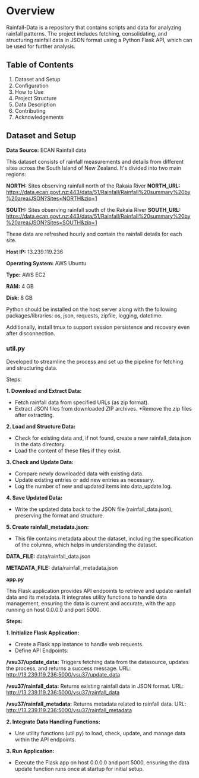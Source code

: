 # Overview
Rainfall-Data is a repository that contains scripts and data for analyzing rainfall patterns. The project includes fetching, consolidating, and structuring rainfall data in JSON format using a Python Flask API, which can be used for further analysis.

## Table of Contents
1.	Dataset and Setup
2.	Configuration
3.	How to Use
4.	Project Structure
5.	Data Description
6.	Contributing
7.	Acknowledgements

## Dataset and Setup

**Data Source:** ECAN Rainfall data

This dataset consists of rainfall measurements and details from different sites across the South Island of New Zealand. It's divided into two main regions:

**NORTH:** Sites observing rainfall north of the Rakaia River
**NORTH_URL:** https://data.ecan.govt.nz:443/data/51/Rainfall/Rainfall%20summary%20by%20area/JSON?Sites=NORTH&zip=1

**SOUTH:** Sites observing rainfall south of the Rakaia River
**SOUTH_URL:** https://data.ecan.govt.nz:443/data/51/Rainfall/Rainfall%20summary%20by%20area/JSON?Sites=SOUTH&zip=1

These data are refreshed hourly and contain the rainfall details for each site.

**Host IP:** 13.239.119.236

**Operating System:** AWS Ubuntu

**Type:** AWS EC2

**RAM:** 4 GB

**Disk:** 8 GB

Python should be installed on the host server along with the following packages/libraries: os, json, requests, zipfile, logging, datetime.

Additionally, install tmux to support session persistence and recovery even after disconnection.

### util.py
Developed to streamline the process and set up the pipeline for fetching and structuring data.

Steps:

**1.	Download and Extract Data:**
* Fetch rainfall data from specified URLs (as zip format).
* Extract JSON files from downloaded ZIP archives.
*Remove the zip files after extracting.

**2.	Load and Structure Data:**
* Check for existing data and, if not found, create a new rainfall_data.json in the data directory.
* Load the content of these files if they exist.

**3.	Check and Update Data:**
* Compare newly downloaded data with existing data.
* Update existing entries or add new entries as necessary.
* Log the number of new and updated items into data_update.log.

**4.	Save Updated Data:**
* Write the updated data back to the JSON file (rainfall_data.json), preserving the format and structure.

**5.	Create rainfall_metadata.json:**
* This file contains metadata about the dataset, including the specification of the columns, which helps in understanding the dataset.
  
**DATA_FILE:** data/rainfall_data.json

**METADATA_FILE:** data/rainfall_metadata.json


**app.py**

This Flask application provides API endpoints to retrieve and update rainfall data and its metadata. It integrates utility functions to handle data management, ensuring the data is current and accurate, with the app running on host 0.0.0.0 and port 5000.

**Steps:**

**1.	Initialize Flask Application:**
  * Create a Flask app instance to handle web requests.
  * Define API Endpoints:
    
**/vsu37/update_data:** Triggers fetching data from the datasource, updates the process, and returns a success message.
URL: http://13.239.119.236:5000/vsu37/update_data

**/vsu37/rainfall_data:** Returns existing rainfall data in JSON format.
URL: http://13.239.119.236:5000/vsu37/rainfall_data

**/vsu37/rainfall_metadata:** Returns metadata related to rainfall data.
URL: http://13.239.119.236:5000/vsu37/rainfall_metadata

**2.	Integrate Data Handling Functions:**

  * Use utility functions (util.py) to load, check, update, and manage data within the API endpoints.

**3.	Run Application:**
   
  * Execute the Flask app on host 0.0.0.0 and port 5000, ensuring the data update function runs once at startup for initial setup.










